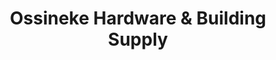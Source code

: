 ---
title: "Ossineke Hardware & Building Supply"
url: /ossineke/ossineke-hardware-und-building-supply/
shop: Baumarkt
---